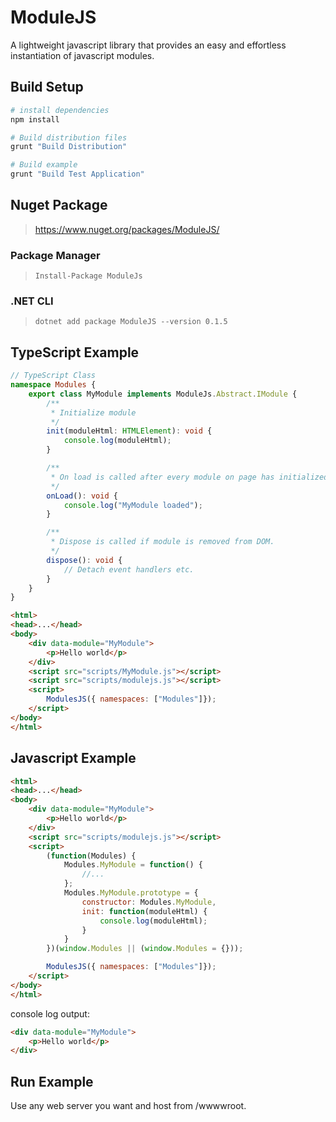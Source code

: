 # ModuleJS

A lightweight javascript library that provides an easy and effortless instantiation of javascript modules.

## Build Setup

``` bash
# install dependencies
npm install

# Build distribution files
grunt "Build Distribution"

# Build example
grunt "Build Test Application"
```

## Nuget Package

> https://www.nuget.org/packages/ModuleJS/

### Package Manager

> `Install-Package ModuleJs`

### .NET CLI

> `dotnet add package ModuleJS --version 0.1.5`

## TypeScript Example

```ts
// TypeScript Class 
namespace Modules {
    export class MyModule implements ModuleJs.Abstract.IModule {
        /**
         * Initialize module
         */
        init(moduleHtml: HTMLElement): void {
            console.log(moduleHtml);
        }

        /**
         * On load is called after every module on page has initialized.
         */
        onLoad(): void {
            console.log("MyModule loaded");
        }

        /**
         * Dispose is called if module is removed from DOM.
         */
        dispose(): void {
            // Detach event handlers etc.
        }
    }
}
```

```html
<html>
<head>...</head>
<body>
    <div data-module="MyModule">
        <p>Hello world</p>
    </div>
    <script src="scripts/MyModule.js"></script>
    <script src="scripts/modulejs.js"></script>
    <script>
        ModulesJS({ namespaces: ["Modules"]});
    </script>
</body>
</html>
```

## Javascript Example

```html
<html>
<head>...</head>
<body>
    <div data-module="MyModule">
        <p>Hello world</p>
    </div>
    <script src="scripts/modulejs.js"></script>
    <script>
        (function(Modules) {
            Modules.MyModule = function() {
                //...
            };
            Modules.MyModule.prototype = {
                constructor: Modules.MyModule,
                init: function(moduleHtml) {
                    console.log(moduleHtml);
                }
            }
        })(window.Modules || (window.Modules = {}));

        ModulesJS({ namespaces: ["Modules"]});
    </script>
</body>
</html>
```

console log output:

```html
<div data-module="MyModule">
    <p>Hello world</p>
</div>
```

## Run Example

Use any web server you want and host from /wwwwroot.  